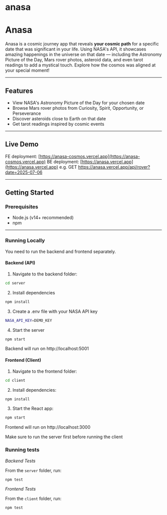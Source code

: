 # anasa

# Anasa

Anasa is a cosmic journey app that reveals **your cosmic path** for a specific date that was significant in your life. Using NASA's API, it showcases amazing happenings in the universe on that date — including the Astronomy Picture of the Day, Mars rover photos, asteroid data, and even tarot readings to add a mystical touch. Explore how the cosmos was aligned at your special moment!

---

## Features

- View NASA's Astronomy Picture of the Day for your chosen date
- Browse Mars rover photos from Curiosity, Spirit, Opportunity, or Perseverance
- Discover asteroids close to Earth on that date
- Get tarot readings inspired by cosmic events

---

## Live Demo

FE deployment: [https://anasa-cosmos.vercel.app](https://anasa-cosmos.vercel.app)
BE deployment: [https://anasa.vercel.app](https://anasa.vercel.app) e.g. GET https://anasa.vercel.app/api/rover?date=2025-07-06

---

## Getting Started

### Prerequisites

- Node.js (v14+ recommended)
- npm

---

### Running Locally

You need to run the backend and frontend separately.

#### Backend (API)

1. Navigate to the backend folder:

```bash
cd server
```

2. Install dependencies

```bash
npm install
```

3. Create a .env file with your NASA API key

```bash
NASA_API_KEY=DEMO_KEY
```

4. Start the server

```bash
npm start
```

Backend will run on http://localhost:5001

#### Frontend (Client)

1. Navigate to the frontend folder:

```bash
cd client
```

2. Install dependencies:

```bash
npm install
```

3. Start the React app:

```bash
npm start
```

Frontend will run on http://localhost:3000

Make sure to run the server first before running the client

### Running tests

_Backend Tests_

From the `server` folder, run:

```bash
npm test
```

_Frontend Tests_

From the `client` folder, run:

```bash
npm test
```
